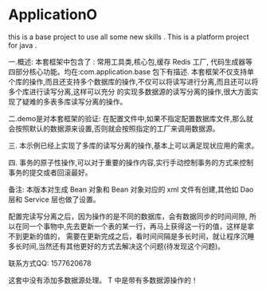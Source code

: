 # ApplicationO
this is a base project to use all some new skills .
This is a platform project for java .

一.概述: 本套框架中包含了 : 常用工具类,核心包,缓存 Redis 工厂, 代码生成器等四部分核心功能。均在:com.application.base 包下有描述. 本套框架不仅支持单个库的操作,而且还支持多个数据库的操作,不仅可以将读写进行分离,而且还可以将多个库进行读写分离,这样可以充分 的实现多数据源的读写分离的操作,很大方面实现了疑难的多表多库读写分离的操作。

二.demo是对本套框架的验证: 在配置文件中,如果不指定配置数据库文件,那么就会按照默认的数据源来设置,否则就会按照指定的工厂来调用数据源。

三. 本示例已经上实现了多库的读写分离的操作,基本上可以满足现状应用的需求。

四. 事务的原子性操作,可以对于重要的操作内容,实行手动控制事务的方式来控制事务的提交或者回滚最好。

备注: 本版本对生成 Bean 对象和 Bean 对象对应的 xml 文件有创建,其他如 Dao 层和 Service 层也做了设置。

配置完读写分离之后，因为操作的是不同的数据库，会有数据同步的时间间隙, 所以在同一个事物中,先去更新一个表的某一行，再马上获得这一行的值，这样是拿不到更新的值的， 需要在更新完成之后，看时间间隔是多长时间，就让程序沉睡多长时间,当然还有其他更好的方式去解决这个问题(待发现这个问题)。

联系方式QQ: 1577620678

这套中没有添加多数据源处理。 T 中是带有多数据源操作的！
